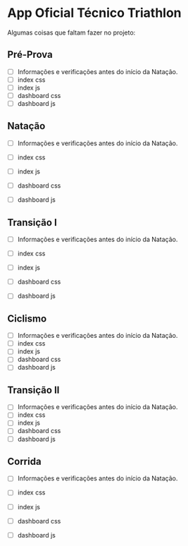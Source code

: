 # App Oficial Técnico Triathlon

Algumas coisas que faltam fazer no projeto:

## Pré-Prova

- [ ] Informações e verificações antes do início da Natação.
- [ ] index css
- [ ] index js
- [ ] dashboard css
- [ ] dashboard js

## Natação

- [ ] Informações e verificações antes do início da Natação.
- [ ] index css
- [ ] index js
- [ ] dashboard css
- [ ] dashboard js


## Transição I

- [ ] Informações e verificações antes do início da Natação.
- [ ] index css
- [ ] index js
- [ ] dashboard css
- [ ] dashboard js


## Ciclismo     

- [ ] Informações e verificações antes do início da Natação.
- [ ] index css
- [ ] index js
- [ ] dashboard css
- [ ] dashboard js

## Transição II

- [ ] Informações e verificações antes do início da Natação.
- [ ] index css
- [ ] index js
- [ ] dashboard css
- [ ] dashboard js
  
## Corrida

- [ ] Informações e verificações antes do início da Natação.
- [ ] index css
- [ ] index js
- [ ] dashboard css
- [ ] dashboard js


